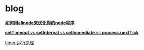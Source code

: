 # blog

[**如何用alinode来优化你的node程序**](alinode/first.md)

[**setTimeout** vs **setInterval** vs **setImmediate** vs **process.nextTick**](nodejs/timer.md)

[timer 运行原理](nodejs/timer_2.md)